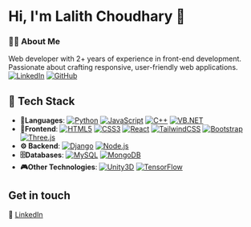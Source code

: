 # Hi, I'm Lalith Choudhary 👋



### 👨‍💻 About Me  
Web developer with 2+ years of experience in front-end development. Passionate about crafting responsive, user-friendly web applications.  
[![LinkedIn](https://img.shields.io/badge/LinkedIn-0A66C2?style=flat&logo=linkedin&logoColor=white)](https://www.linkedin.com/in/lalithchoudhary)  [![GitHub](https://img.shields.io/badge/GitHub-000?style=flat&logo=github)](https://github.com/LalithChoudharyG)  

## 🚀 Tech Stack  


- **📝Languages**: [![Python](https://img.shields.io/badge/-Python-000?style=flat&logoColor=ffd343&logo=python)](https://www.python.org) [![JavaScript](https://img.shields.io/badge/-JavaScript-000?style=flat&logo=javascript)](https://en.wikipedia.org/wiki/JavaScript)  [![C++](https://img.shields.io/badge/C++-00599C?style=flat&logo=c%2B%2B&logoColor=white)](https://en.wikipedia.org/wiki/C%2B%2B)  [![VB.NET](https://img.shields.io/badge/VB.NET-512BD4?style=flat&logo=dotnet&logoColor=white)](https://learn.microsoft.com/en-us/dotnet/visual-basic/) 
- **🎨Frontend**: [![HTML5](https://img.shields.io/badge/HTML5-E34F26?style=flat&logo=html5&logoColor=white)](https://en.wikipedia.org/wiki/HTML5)  [![CSS3](https://img.shields.io/badge/CSS3-1572B6?style=flat&logo=css3&logoColor=white)](https://en.wikipedia.org/wiki/CSS)  [![React](https://img.shields.io/badge/React-61DAFB?style=flat&logo=react&logoColor=black)](https://react.dev/)  [![TailwindCSS](https://img.shields.io/badge/Tailwind_CSS-06B6D4?style=flat&logo=tailwind-css&logoColor=white)](https://tailwindcss.com/)  [![Bootstrap](https://img.shields.io/badge/Bootstrap-7952B3?style=flat&logo=bootstrap&logoColor=white)](https://getbootstrap.com/)  [![Three.js](https://img.shields.io/badge/Three.js-000000?style=flat&logo=three.js&logoColor=white)](https://threejs.org/)  
- **⚙️ Backend**: [![Django](https://img.shields.io/badge/Django-092E20?style=flat&logo=django&logoColor=white)](https://www.djangoproject.com/)  [![Node.js](https://img.shields.io/badge/Node.js-339933?style=flat&logo=node.js&logoColor=white)](https://nodejs.org/en)   
- **🗄️Databases**: [![MySQL](https://img.shields.io/badge/MySQL-4479A1?style=flat&logo=mysql&logoColor=white)](https://www.mysql.com/)  [![MongoDB](https://img.shields.io/badge/MongoDB-47A248?style=flat&logo=mongodb&logoColor=white)](https://www.mongodb.com/)
- **🎮Other Technologies**:
[![Unity3D](https://img.shields.io/badge/Unity-FFFFFF?style=flat&logo=unity&logoColor=black)](https://unity.com/)  [![TensorFlow](https://img.shields.io/badge/TensorFlow-FF6F00?style=flat&logo=tensorflow&logoColor=white)](https://www.tensorflow.org/)  

## Get in touch
<!--- - Personal Website: [lalithchoudhary.com](https://www.lalithchoudhary.com) --->
📌 [LinkedIn](https://www.linkedin.com/in/lalithchoudhary)
